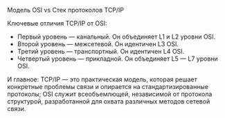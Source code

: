 
Модель OSI vs Стек протоколов TCP/IP

Ключевые отличия TCP/IP от OSI:

- Первый уровень — канальный. Он объединяет L1 и L2 уровни OSI.
- Второй уровень — межсетевой. Он идентичен L3 OSI.
- Третий уровень — транспортный. Он идентичен L4 OSI.
- Четвертый уровень — прикладной. Он объединяет L5 — L7 уровни OSI.

И главное: TCP/IP — это практическая модель, которая решает конкретные проблемы связи и опирается на стандартизированные протоколы; OSI служит всеобъемлющей, независимой от протокола структурой, разработанной для охвата различных методов сетевой связи.
